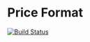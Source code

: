 # Price Format

[![Build Status](https://travis-ci.org/price-format/price-format.svg?branch=dev)](https://travis-ci.org/price-format/price-format)

